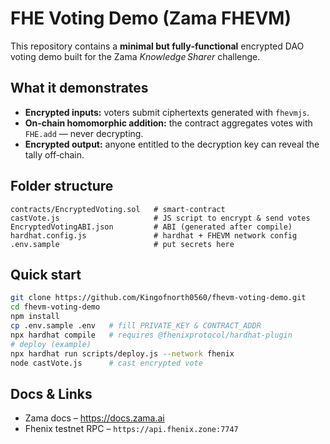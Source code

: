 # FHE Voting Demo (Zama FHEVM)

This repository contains a **minimal but fully‑functional** encrypted DAO voting demo built for the Zama *Knowledge Sharer* challenge.

## What it demonstrates
- **Encrypted inputs:** voters submit ciphertexts generated with `fhevmjs`.
- **On‑chain homomorphic addition:** the contract aggregates votes with `FHE.add` — never decrypting.
- **Encrypted output:** anyone entitled to the decryption key can reveal the tally off‑chain.

## Folder structure
```
contracts/EncryptedVoting.sol   # smart‑contract
castVote.js                     # JS script to encrypt & send votes
EncryptedVotingABI.json         # ABI (generated after compile)
hardhat.config.js               # hardhat + FHEVM network config
.env.sample                     # put secrets here
```

## Quick start

```bash
git clone https://github.com/Kingofnorth0560/fhevm-voting-demo.git
cd fhevm-voting-demo
npm install
cp .env.sample .env   # fill PRIVATE_KEY & CONTRACT_ADDR
npx hardhat compile   # requires @fhenixprotocol/hardhat-plugin
# deploy (example)
npx hardhat run scripts/deploy.js --network fhenix
node castVote.js      # cast encrypted vote
```

## Docs & Links
* Zama docs – <https://docs.zama.ai>
* Fhenix testnet RPC – `https://api.fhenix.zone:7747`
